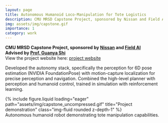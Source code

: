 ```yaml
---
layout: page
title: Autonomous Humanoid Loco-Manipulation for Tote Logistics
description: CMU MRSD Capstone Project, sponsored by Nissan and Field AI
img: assets/img/capstone.gif
importance: 1
category: work
---
```


**CMU MRSD Capstone Project, sponsored by [Nissan](https://www.nissan-global.com/EN/INNOVATION/TECHNOLOGY/ADVANCED_TECH_CENTER/) and [Field AI](https://www.fieldai.com/)**  
**Advised by [Prof. Guanya Shi](https://www.gshi.me/)**  
View the project website here: [project website](https://mrsdprojects.ri.cmu.edu/2025teamf/)

Developed the autonomy stack, specifically the perception for 6D pose estimation (NVIDIA FoundationPose) with motion-capture localization for precise perception and navigation. Combined the high-level planner with perception and humanoid control, trained in simulation with reinforcement learning.

<div class="row">
    <div class="col-sm mt-3 mt-md-0">
        {% include figure.liquid loading="eager" path="assets/img/capstone_uncompressed.gif" title="Project demonstration" class="img-fluid rounded z-depth-1" %}
    </div>
</div>
<div class="caption">
    Autonomous humanoid robot demonstrating tote manipulation capabilities.
</div>

